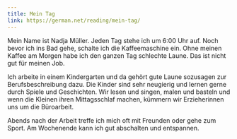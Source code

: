 ```yaml
---
title: Mein Tag
link: https://german.net/reading/mein-tag/
---
```


Mein Name ist Nadja Müller. Jeden Tag stehe ich um 6:00 Uhr auf. Noch bevor ich ins Bad gehe, schalte ich die Kaffeemaschine ein. Ohne meinen Kaffee am Morgen habe ich den ganzen Tag schlechte Laune. Das ist nicht gut für meinen Job.

Ich arbeite in einem Kindergarten und da gehört gute Laune sozusagen zur Berufsbeschreibung dazu. Die Kinder sind sehr neugierig und lernen gerne durch Spiele und Geschichten. Wir lesen und singen, malen und basteln und wenn die Kleinen ihren Mittagsschlaf machen, kümmern wir Erzieherinnen uns um die Büroarbeit.

Abends nach der Arbeit treffe ich mich oft mit Freunden oder gehe zum Sport. Am Wochenende kann ich gut abschalten und entspannen.